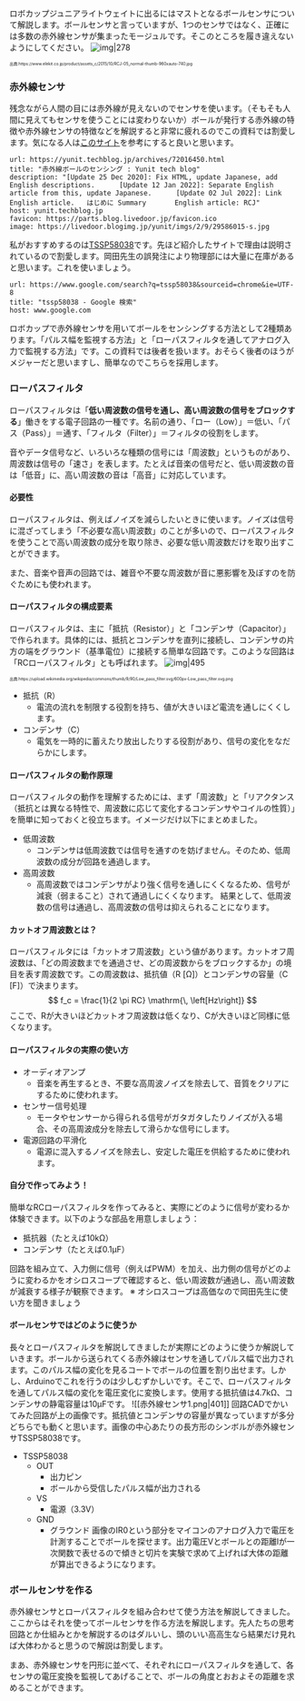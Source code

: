 ロボカップジュニアライトウェイトに出るにはマストとなるボールセンサについて解説します。ボールセンサと言っていますが、1つのセンサではなく、正確には多数の赤外線センサが集まったモージュルです。そこのところを履き違えないようにしてください。
![img|278](https://www.elekit.co.jp/product/assets_c/2015/10/RCJ-05_normal-thumb-960xauto-740.jpg)
<div style="font-size: 0.5em">出典:https://www.elekit.co.jp/product/assets_c/2015/10/RCJ-05_normal-thumb-960xauto-740.jpg</div>

### 赤外線センサ
残念ながら人間の目には赤外線が見えないのでセンサを使います。（そもそも人間に見えてもセンサを使うことには変わりないか）ボールが発行する赤外線の特徴や赤外線センサの特徴などを解説すると非常に疲れるのでこの資料では割愛します。気になる人は[このサイト](https://yunit.techblog.jp/archives/72016450.html)を参考にすると良いと思います。
```cardlink
url: https://yunit.techblog.jp/archives/72016450.html
title: "赤外線ボールのセンシング : Yunit tech blog"
description: "[Update 25 Dec 2020]: Fix HTML, update Japanese, add English descriptions.      [Update 12 Jan 2022]: Separate English article from this, update Japanese.      [Update 02 Jul 2022]: Link English article.   はじめに Summary       English article: RCJ"
host: yunit.techblog.jp
favicon: https://parts.blog.livedoor.jp/favicon.ico
image: https://livedoor.blogimg.jp/yunit/imgs/2/9/29586015-s.jpg
```


私がおすすめするのは[TSSP58038](https://www.google.com/search?q=tssp58038&sourceid=chrome&ie=UTF-8)です。先ほど紹介したサイトで理由は説明されているので割愛します。岡田先生の誤発注により物理部には大量に在庫があると思います。これを使いましょう。
```cardlink
url: https://www.google.com/search?q=tssp58038&sourceid=chrome&ie=UTF-8
title: "tssp58038 - Google 検索"
host: www.google.com
```


ロボカップで赤外線センサを用いてボールをセンシングする方法として2種類あります。「パルス幅を監視する方法」と「ローパスフィルタを通してアナログ入力で監視する方法」です。この資料では後者を扱います。おそらく後者のほうがメジャーだと思いますし、簡単なのでこちらを採用します。

### ローパスフィルタ
ローパスフィルタは「**低い周波数の信号を通し、高い周波数の信号をブロックする**」働きをする電子回路の一種です。名前の通り、「ロー（Low）」＝低い、「パス（Pass）」＝通す、「フィルタ（Filter）」＝フィルタの役割をします。

音やデータ信号など、いろいろな種類の信号には「周波数」というものがあり、周波数は信号の「速さ」を表します。たとえば音楽の信号だと、低い周波数の音は「低音」に、高い周波数の音は「高音」に対応しています。

#### 必要性
ローパスフィルタは、例えばノイズを減らしたいときに使います。ノイズは信号に混ざってしまう「不必要な高い周波数」のことが多いので、ローパスフィルタを使うことで高い周波数の成分を取り除き、必要な低い周波数だけを取り出すことができます。

また、音楽や音声の回路では、雑音や不要な周波数が音に悪影響を及ぼすのを防ぐためにも使われます。

#### ローパスフィルタの構成要素
ローパスフィルタは、主に「抵抗（Resistor）」と「コンデンサ（Capacitor）」で作られます。具体的には、抵抗とコンデンサを直列に接続し、コンデンサの片方の端をグラウンド（基準電位）に接続する簡単な回路です。このような回路は「RCローパスフィルタ」とも呼ばれます。
![img|495](https://upload.wikimedia.org/wikipedia/commons/thumb/9/90/Low_pass_filter.svg/600px-Low_pass_filter.svg.png)
<div style="font-size: 0.5em">出典:https://upload.wikimedia.org/wikipedia/commons/thumb/9/90/Low_pass_filter.svg/600px-Low_pass_filter.svg.png</div>

- 抵抗（R）
	- 電流の流れを制限する役割を持ち、値が大きいほど電流を通しにくくします。
- コンデンサ（C）
	- 電気を一時的に蓄えたり放出したりする役割があり、信号の変化をなだらかにします。

#### ローパスフィルタの動作原理
ローパスフィルタの動作を理解するためには、まず「周波数」と「リアクタンス（抵抗とは異なる特性で、周波数に応じて変化するコンデンサやコイルの性質）」を簡単に知っておくと役立ちます。イメージだけ以下にまとめました。

- 低周波数
	- コンデンサは低周波数では信号を通すのを妨げません。そのため、低周波数の成分が回路を通過します。
- 高周波数
	- 高周波数ではコンデンサがより強く信号を通しにくくなるため、信号が減衰（弱まること）されて通過しにくくなります。
結果として、低周波数の信号は通過し、高周波数の信号は抑えられることになります。

#### カットオフ周波数とは？
ローパスフィルタには「カットオフ周波数」という値があります。カットオフ周波数は、「どの周波数までを通過させ、どの周波数からをブロックするか」の境目を表す周波数です。この周波数は、抵抗値（R \[Ω\]）とコンデンサの容量（C \[F\]）で決まります。
$$
f_c = \frac{1}{2 \pi RC} \mathrm{\, \left[Hz\right]}
$$
ここで、Rが大きいほどカットオフ周波数は低くなり、Cが大きいほど同様に低くなります。

#### ローパスフィルタの実際の使い方
- オーディオアンプ
	- 音楽を再生するとき、不要な高周波ノイズを除去して、音質をクリアにするために使われます。
- センサー信号処理
	- モータやセンサーから得られる信号がガタガタしたりノイズが入る場合、その高周波成分を除去して滑らかな信号にします。
- 電源回路の平滑化
	- 電源に混入するノイズを除去し、安定した電圧を供給するために使われます。

#### 自分で作ってみよう！
簡単なRCローパスフィルタを作ってみると、実際にどのように信号が変わるか体験できます。以下のような部品を用意しましょう：

- 抵抗器（たとえば10kΩ）
- コンデンサ（たとえば0.1μF）

回路を組み立て、入力側に信号（例えばPWM）を加え、出力側の信号がどのように変わるかをオシロスコープで確認すると、低い周波数が通過し、高い周波数が減衰する様子が観察できます。
※ オシロスコープは高価なので岡田先生に使い方を聞きましょう

#### ボールセンサではどのように使うか
長々とローパスフィルタを解説してきましたが実際にどのように使うか解説していきます。ボールから送られてくる赤外線はセンサを通してパルス幅で出力されます。このパルス幅の変化を見るコートでボールの位置を割り出せます。しかし、Arduinoでこれを行うのは少しむずかしいです。そこで、ローパスフィルタを通してパルス幅の変化を電圧変化に変換します。使用する抵抗値は4.7kΩ、コンデンサの静電容量は10µFです。
![[赤外線センサ1.png|401]]
回路CADでかいてみた回路が上の画像です。抵抗値とコンデンサの容量が異なっていますが多分どちらでも動くと思います。画像の中心あたりの長方形のシンボルが赤外線センサTSSP58038です。
- TSSP58038
	- OUT
		- 出力ピン
		- ボールから受信したパルス幅が出力される
	- VS
		- 電源（3.3V）
	- GND
		- グラウンド
画像のIR0という部分をマイコンのアナログ入力で電圧を計測することでボールを探せます。出力電圧Vとボールとの距離lが一次関数で表せるので傾きと切片を実験で求めて上げれば大体の距離が算出できるようになります。

### ボールセンサを作る
赤外線センサとローパスフィルタを組み合わせて使う方法を解説してきました。ここからはそれを使ってボールセンサを作る方法を解説します。先人たちの思考回路とか仕組みとかを解説するのはダルいし、頭のいい高高生なら結果だけ見れば大体わかると思うので解説は割愛します。

まあ、赤外線センサを円形に並べて、それぞれにローパスフィルタを通して、各センサの電圧変換を監視してあげることで、ボールの角度とおおよその距離を求めることができます。